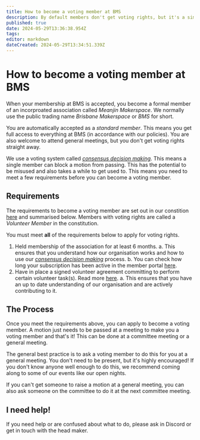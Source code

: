```yaml
---
title: How to become a voting member at BMS
description: By default members don't get voting rights, but it's a simple process to get them.
published: true
date: 2024-05-29T13:36:38.954Z
tags: 
editor: markdown
dateCreated: 2024-05-29T13:34:51.339Z
---
```


# How to become a voting member at BMS
When your membership at BMS is accepted, you become a formal member of an incorproated association called *Meanjin Makerspace*. We normally use the public trading name *Brisbane Makerspace* or *BMS* for short.

You are automatically accepted as a *standard member*. This means you get full access to everything at BMS (in accordance with our policies). You are also welcome to attend general meetings, but you don't get voting rights straight away.

We use a voting system called [*consensus decision making*](https://wiki.brisbanemaker.space/constitution#h-37-consensus-decision-making). This means a single member can block a motion from passing. This has the potential to be misused and also takes a while to get used to. This means you need to meet a few requirements before you can become a voting member.

## Requirements
The requirements to become a voting member are set out in our constition [here](https://wiki.brisbanemaker.space/constitution#h-5-classes-of-members) and summarised below. Members with voting rights are called a *Volunteer Member* in the constitution.

You must meet **all** of the requirements below to apply for voting rights.

1. Held membership of the association for at least 6 months.
	a. This ensures that you understand how our organisation works and how to use our [*consensus decision making*](https://wiki.brisbanemaker.space/constitution#h-37-consensus-decision-making) process.
  b. You can check how long your subscription has been active in the member portal [here](https://portal.brisbanemaker.space/account/membership-plan).
2. Have in place a signed volunteer agreement committing to perform certain volunteer task(s). Read more [here](/howto/volunteer-agreement).
	a. This ensures that you have an up to date understanding of our organisation and are actively contributing to it.

## The Process
Once you meet the requirements above, you can apply to become a voting member. A motion just needs to be passed at a meeting to make you a voting member and that's it! This can be done at a committee meeting or a general meeting.

The general best practice is to ask a voting member to do this for you at a general meeting. You don't need to be present, but it's highly encouraged! If you don't know anyone well enough to do this, we recommend coming along to some of our events like our open nights.

If you can't get someone to raise a motion at a general meeting, you can also ask someone on the committee to do it at the next committee meeting.

## I need help!
If you need help or are confused about what to do, please ask in Discord or get in touch with the head maker.